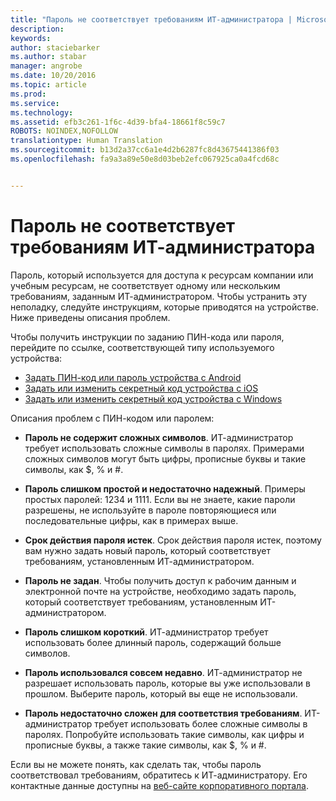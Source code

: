 ```yaml
---
title: "Пароль не соответствует требованиям ИТ-администратора | Microsoft Intune"
description: 
keywords: 
author: staciebarker
ms.author: stabar
manager: angrobe
ms.date: 10/20/2016
ms.topic: article
ms.prod: 
ms.service: 
ms.technology: 
ms.assetid: efb3c261-1f6c-4d39-bfa4-18661f8c59c7
ROBOTS: NOINDEX,NOFOLLOW
translationtype: Human Translation
ms.sourcegitcommit: b13d2a37cc6a1e4d2b6287fc8d43675441386f03
ms.openlocfilehash: fa9a3a89e50e8d03beb2efc067925ca0a4fcd68c


---
```


# Пароль не соответствует требованиям ИТ-администратора

Пароль, который используется для доступа к ресурсам компании или учебным ресурсам, не соответствует одному или нескольким требованиям, заданным ИТ-администратором. Чтобы устранить эту неполадку, следуйте инструкциям, которые приводятся на устройстве. Ниже приведены описания проблем.

Чтобы получить инструкции по заданию ПИН-кода или пароля, перейдите по ссылке, соответствующей типу используемого устройства:

- [Задать ПИН-код или пароль устройства с Android](set-your-pin-or-password-android.md)
- [Задать или изменить секретный код устройства с iOS](set-or-change-your-passcode-ios.md)
- [Задать или изменить секретный код устройства с Windows](set-or-change-your-password-windows.md)

Описания проблем с ПИН-кодом или паролем:

- **Пароль не содержит сложных символов**. ИТ-администратор требует использовать сложные символы в паролях. Примерами сложных символов могут быть цифры, прописные буквы и такие символы, как $, % и #. 

- **Пароль слишком простой и недостаточно надежный**. Примеры простых паролей: 1234 и 1111. Если вы не знаете, какие пароли разрешены, не используйте в пароле повторяющиеся или последовательные цифры, как в примерах выше.

- **Срок действия пароля истек**. Срок действия пароля истек, поэтому вам нужно задать новый пароль, который соответствует требованиям, установленным ИТ-администратором.

- **Пароль не задан**. Чтобы получить доступ к рабочим данным и электронной почте на устройстве, необходимо задать пароль, который соответствует требованиям, установленным ИТ-администратором.

- **Пароль слишком короткий**. ИТ-администратор требует использовать более длинный пароль, содержащий больше символов.

- **Пароль использовался совсем недавно**. ИТ-администратор не разрешает использовать пароль, которые вы уже использовали в прошлом. Выберите пароль, который вы еще не использовали. 

- **Пароль недостаточно сложен для соответствия требованиям**. ИТ-администратор требует использовать более сложные символы в паролях. Попробуйте использовать такие символы, как цифры и прописные буквы, а также такие символы, как $, % и #. 

Если вы не можете понять, как сделать так, чтобы пароль соответствовал требованиям, обратитесь к ИТ-администратору. Его контактные данные доступны на [веб-сайте корпоративного портала](http://portal.manage.microsoft.com).



<!--HONumber=Oct16_HO3-->


